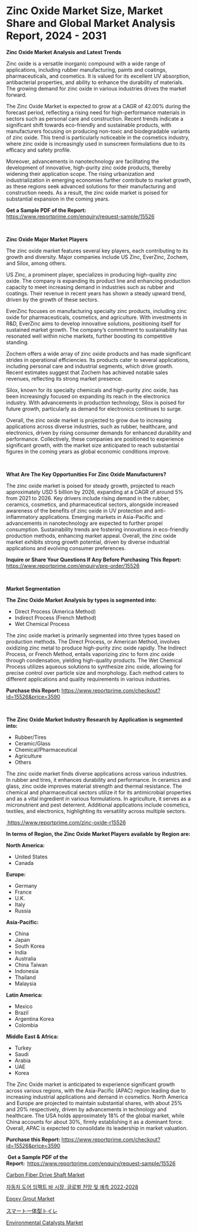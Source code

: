<p><h1>Zinc Oxide Market Size, Market Share and Global Market Analysis Report, 2024 - 2031</h1></p><p><strong>Zinc Oxide Market Analysis and Latest Trends</strong></p>
<p><p>Zinc oxide is a versatile inorganic compound with a wide range of applications, including rubber manufacturing, paints and coatings, pharmaceuticals, and cosmetics. It is valued for its excellent UV absorption, antibacterial properties, and ability to enhance the durability of materials. The growing demand for zinc oxide in various industries drives the market forward.</p><p>The Zinc Oxide Market is expected to grow at a CAGR of 42.00% during the forecast period, reflecting a rising need for high-performance materials in sectors such as personal care and construction. Recent trends indicate a significant shift towards eco-friendly and sustainable products, with manufacturers focusing on producing non-toxic and biodegradable variants of zinc oxide. This trend is particularly noticeable in the cosmetics industry, where zinc oxide is increasingly used in sunscreen formulations due to its efficacy and safety profile.</p><p>Moreover, advancements in nanotechnology are facilitating the development of innovative, high-purity zinc oxide products, thereby widening their application scope. The rising urbanization and industrialization in emerging economies further contribute to market growth, as these regions seek advanced solutions for their manufacturing and construction needs. As a result, the zinc oxide market is poised for substantial expansion in the coming years.</p></p>
<p><strong>Get a Sample PDF of the Report:&nbsp;</strong> <a href="https://www.reportprime.com/enquiry/request-sample/15526">https://www.reportprime.com/enquiry/request-sample/15526</a></p>
<p>&nbsp;</p>
<p><strong>Zinc Oxide Major Market Players</strong></p>
<p><p>The zinc oxide market features several key players, each contributing to its growth and diversity. Major companies include US Zinc, EverZinc, Zochem, and Silox, among others.</p><p>US Zinc, a prominent player, specializes in producing high-quality zinc oxide. The company is expanding its product line and enhancing production capacity to meet increasing demand in industries such as rubber and coatings. Their revenue in recent years has shown a steady upward trend, driven by the growth of these sectors.</p><p>EverZinc focuses on manufacturing specialty zinc products, including zinc oxide for pharmaceuticals, cosmetics, and agriculture. With investments in R&D, EverZinc aims to develop innovative solutions, positioning itself for sustained market growth. The company’s commitment to sustainability has resonated well within niche markets, further boosting its competitive standing.</p><p>Zochem offers a wide array of zinc oxide products and has made significant strides in operational efficiencies. Its products cater to several applications, including personal care and industrial segments, which drive growth. Recent estimates suggest that Zochem has achieved notable sales revenues, reflecting its strong market presence.</p><p>Silox, known for its specialty chemicals and high-purity zinc oxide, has been increasingly focused on expanding its reach in the electronics industry. With advancements in production technology, Silox is poised for future growth, particularly as demand for electronics continues to surge.</p><p>Overall, the zinc oxide market is projected to grow due to increasing applications across diverse industries, such as rubber, healthcare, and electronics, driven by rising consumer demands for enhanced durability and performance. Collectively, these companies are positioned to experience significant growth, with the market size anticipated to reach substantial figures in the coming years as global economic conditions improve.</p></p>
<p>&nbsp;</p>
<p><strong>What Are The Key Opportunities For Zinc Oxide Manufacturers?</strong></p>
<p><p>The zinc oxide market is poised for steady growth, projected to reach approximately USD 5 billion by 2026, expanding at a CAGR of around 5% from 2021 to 2026. Key drivers include rising demand in the rubber, ceramics, cosmetics, and pharmaceutical sectors, alongside increased awareness of the benefits of zinc oxide in UV protection and anti-inflammatory applications. Emerging markets in Asia-Pacific and advancements in nanotechnology are expected to further propel consumption. Sustainability trends are fostering innovations in eco-friendly production methods, enhancing market appeal. Overall, the zinc oxide market exhibits strong growth potential, driven by diverse industrial applications and evolving consumer preferences.</p></p>
<p><strong>Inquire or Share Your Questions If Any Before Purchasing This Report:</strong> <a href="https://www.reportprime.com/enquiry/pre-order/15526">https://www.reportprime.com/enquiry/pre-order/15526</a></p>
<p>&nbsp;</p>
<p><strong>Market Segmentation</strong></p>
<p><strong>The Zinc Oxide Market Analysis by types is segmented into:</strong></p>
<p><ul><li>Direct Process (America Method)</li><li>Indirect Process (French Method)</li><li>Wet Chemical Process</li></ul></p>
<p><p>The zinc oxide market is primarily segmented into three types based on production methods. The Direct Process, or American Method, involves oxidizing zinc metal to produce high-purity zinc oxide rapidly. The Indirect Process, or French Method, entails vaporizing zinc to form zinc oxide through condensation, yielding high-quality products. The Wet Chemical Process utilizes aqueous solutions to synthesize zinc oxide, allowing for precise control over particle size and morphology. Each method caters to different applications and quality requirements in various industries.</p></p>
<p><strong>Purchase this Report:&nbsp;</strong><a href="https://www.reportprime.com/checkout?id=15526&price=3590">https://www.reportprime.com/checkout?id=15526&price=3590</a></p>
<p>&nbsp;</p>
<p><strong>The Zinc Oxide Market Industry Research by Application is segmented into:</strong></p>
<p><ul><li>Rubber/Tires</li><li>Ceramic/Glass</li><li>Chemical/Pharmaceutical</li><li>Agriculture</li><li>Others</li></ul></p>
<p><p>The zinc oxide market finds diverse applications across various industries. In rubber and tires, it enhances durability and performance. In ceramics and glass, zinc oxide improves material strength and thermal resistance. The chemical and pharmaceutical sectors utilize it for its antimicrobial properties and as a vital ingredient in various formulations. In agriculture, it serves as a micronutrient and pest deterrent. Additional applications include cosmetics, textiles, and electronics, highlighting its versatility across multiple sectors.</p></p>
<p><a href="https://www.reportprime.com/zinc-oxide-r15526">&nbsp;https://www.reportprime.com/zinc-oxide-r15526</a></p>
<p><strong>In terms of Region, the Zinc Oxide Market Players available by Region are:</strong></p>
<p>
    <p> <strong> North America: </strong>
        <ul>
            <li>United States</li>
            <li>Canada</li>
        </ul>
        </p> 
    <p> <strong> Europe: </strong>
        <ul>
            <li>Germany</li>
            <li>France</li>
            <li>U.K.</li>
            <li>Italy</li>
            <li>Russia</li>
        </ul>
        </p> 
    <p> <strong> Asia-Pacific: </strong>
        <ul>
            <li>China</li>
            <li>Japan</li>
            <li>South Korea</li>
            <li>India</li>
            <li>Australia</li>
            <li>China Taiwan</li>
            <li>Indonesia</li>
            <li>Thailand</li>
            <li>Malaysia</li>
        </ul>
        </p> 
    <p> <strong> Latin America: </strong>
        <ul>
            <li>Mexico</li>
            <li>Brazil</li>
            <li>Argentina Korea</li>
            <li>Colombia</li>
        </ul>
        </p> 
    <p> <strong> Middle East & Africa: </strong>
        <ul>
            <li>Turkey</li>
            <li>Saudi</li>
            <li>Arabia</li>
            <li>UAE</li>
            <li>Korea</li>
        </ul>
    </p>
    </p>
<p><p>The Zinc Oxide market is anticipated to experience significant growth across various regions, with the Asia-Pacific (APAC) region leading due to increasing industrial applications and demand in cosmetics. North America and Europe are projected to maintain substantial shares, with about 25% and 20% respectively, driven by advancements in technology and healthcare. The USA holds approximately 18% of the global market, while China accounts for about 30%, firmly establishing it as a dominant force. Overall, APAC is expected to consolidate its leadership in market valuation.</p></p>
<p><strong>Purchase this Report: </strong><a href="https://www.reportprime.com/checkout?id=15526&price=3590">https://www.reportprime.com/checkout?id=15526&price=3590</a></p>
<p>&nbsp;<strong>Get a Sample PDF of the Report:&nbsp;&nbsp;</strong><a href="https://www.reportprime.com/enquiry/request-sample/15526">https://www.reportprime.com/enquiry/request-sample/15526</a></p>
<p><strong></strong></p>
<p><p><a href="https://issuu.com/reportprime-2/docs/carbon-fiber-drive-shaft-market-siz_7d467aac1c9145">Carbon Fiber Drive Shaft Market</a></p><p><a href="https://medium.com/@eunicevaughan35/%EC%9E%90%EB%8F%99%EC%B0%A8-%EB%AC%B8-%EC%B6%A9%EA%B2%A9-%EB%B0%94-%EC%8B%9C%EC%9E%A5%EC%9D%98-%EC%97%AD%ED%95%A0-%EA%B8%80%EB%A1%9C%EB%B2%8C-%EC%A0%84%EB%A7%9D-%EB%B0%8F-2022-2028%EB%85%84-%EC%98%88%EC%B8%A1-4f15af15d79a">자동차 도어 임팩트 바 시장, 글로벌 전망 및 예측 2022-2028</a></p><p><a href="https://medium.com/@candicecromwelld63/the-epoxy-grout-market-prioritizes-cost-control-and-efficiency-enhancement-35de24bd746c">Epoxy Grout Market</a></p><p><a href="https://medium.com/@evekerluke2023/smart-integrated-toilet-market-%E3%81%AF-%E3%82%B3%E3%82%B9%E3%83%88%E7%AE%A1%E7%90%86%E3%81%A8%E5%8A%B9%E7%8E%87%E5%90%91%E4%B8%8A%E3%82%92%E5%84%AA%E5%85%88%E3%81%97%E3%81%BE%E3%81%99-%E3%81%95%E3%82%89%E3%81%AB-%E5%A0%B1%E5%91%8A%E6%9B%B8%E3%81%AF%E5%B8%82%E5%A0%B4%E3%81%AE%E9%9C%80%E8%A6%81%E9%9D%A2%E3%81%A8%E4%BE%9B%E7%B5%A6%E9%9D%A2%E3%81%AE%E4%B8%A1%E6%96%B9%E3%82%92%E3%82%AB%E3%83%90%E3%83%BC%E3%81%97%E3%81%A6%E3%81%84%E3%81%BE%E3%81%99-smart-17a8c3eafb44">スマート一体型トイレ</a></p><p><a href="https://medium.com/@candicecromwelld63/the-global-environmental-catalysts-market-is-projected-to-experience-an-annual-growth-rate-of-4-4-e843b1507964">Environmental Catalysts Market</a></p></p>